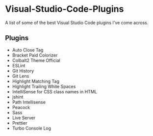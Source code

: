 # Visual-Studio-Code-Plugins
A list of some of the best Visual Studio Code plugins I've come across.

## Plugins

- Auto Close Tag
- Bracket Paid Colorizer
- Colbalt2 Theme Official
- ESLint
- Git History
- Git Lens
- Highlight Matching Tag
- Highlight Trailing White Spaces
- IntelliSense for CSS class names in HTML
- jshint
- Path Intellisense
- Peacock
- Sass
- Live Server
- Prettier
- Turbo Console Log
